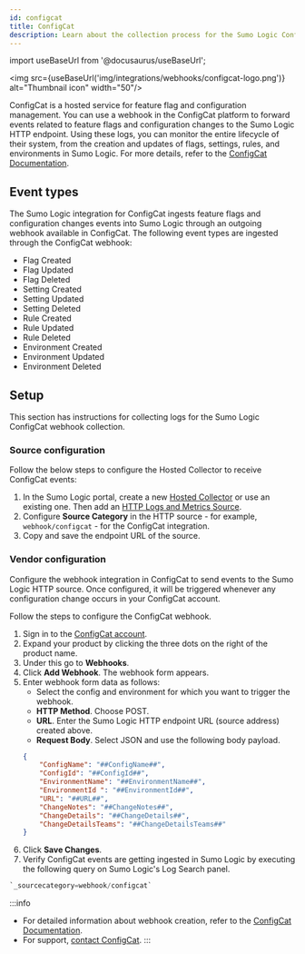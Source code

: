 ```yaml
---
id: configcat
title: ConfigCat
description: Learn about the collection process for the Sumo Logic ConfigCat integration.
---
```

import useBaseUrl from '@docusaurus/useBaseUrl';

<img src={useBaseUrl('img/integrations/webhooks/configcat-logo.png')} alt="Thumbnail icon" width="50"/>

ConfigCat is a hosted service for feature flag and configuration management. You can use a webhook in the ConfigCat platform to forward events related to feature flags and configuration changes to the Sumo Logic HTTP endpoint. Using these logs, you can monitor the entire lifecycle of their system, from the creation and updates of flags, settings, rules, and environments in Sumo Logic. For more details, refer to the [ConfigCat Documentation](https://configcat.com/docs/getting-started/).

## Event types

The Sumo Logic integration for ConfigCat ingests feature flags and configuration changes events into Sumo Logic through an outgoing webhook available in ConfigCat. The following event types are ingested through the ConfigCat webhook:
- Flag Created
- Flag Updated
- Flag Deleted
- Setting Created
- Setting Updated
- Setting Deleted
- Rule Created
- Rule Updated
- Rule Deleted
- Environment Created
- Environment Updated
- Environment Deleted

## Setup

This section has instructions for collecting logs for the Sumo Logic ConfigCat webhook collection.

### Source configuration

Follow the below steps to configure the Hosted Collector to receive ConfigCat events:

1. In the Sumo Logic portal, create a new [Hosted Collector](/docs/send-data/hosted-collectors/configure-hosted-collector/) or use an existing one. Then add an [HTTP Logs and Metrics Source](/docs/send-data/hosted-collectors/http-source/logs-metrics/#configure-an-httplogs-and-metrics-source).
2. Configure **Source Category** in the HTTP source - for example, `webhook/configcat` - for the ConfigCat integration.
3. Copy and save the endpoint URL of the source.

### Vendor configuration

Configure the webhook integration in ConfigCat to send events to the Sumo Logic HTTP source. Once configured, it will be triggered whenever any configuration change occurs in your ConfigCat account.

Follow the steps to configure the ConfigCat webhook.

1. Sign in to the [ConfigCat account](https://app.configcat.com/auth/signup).
2. Expand your product by clicking the three dots on the right of the product name.
3. Under this go to **Webhooks**.
4. Click **Add Webhook**. The webhook form appears.
5. Enter webhook form data as follows:
    - Select the config and environment for which you want to trigger the webhook.
    - **HTTP Method**. Choose POST.
    - **URL**. Enter the Sumo Logic HTTP endpoint URL (source address) created above.
    - **Request Body**. Select JSON and use the following body payload.
    ```json
    {
        "ConfigName": "##ConfigName##",
        "ConfigId": "##ConfigId##",
        "EnvironmentName": "##EnvironmentName##",
        "EnvironmentId ": "##EnvironmentId##",
        "URL": "##URL##",
        "ChangeNotes": "##ChangeNotes##",
        "ChangeDetails": "##ChangeDetails##",
        "ChangeDetailsTeams": "##ChangeDetailsTeams##"    
    }
    ```
6. Click **Save Changes**.
7. Verify ConfigCat events are getting ingested in Sumo Logic by executing the following query on Sumo Logic's Log Search panel.
```sql
`_sourcecategory=webhook/configcat`
```

:::info
- For detailed information about webhook creation, refer to the [ConfigCat Documentation](https://configcat.com/docs/advanced/notifications-webhooks/).
- For support, [contact ConfigCat](https://configcat.com/support/).
:::

